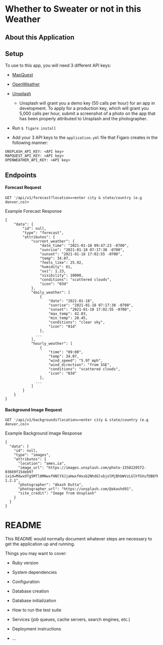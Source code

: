 # Whether to Sweater or not in this Weather

## About this Application

## Setup
To use to this app, you will need 3 different API keys:
- [MapQuest](https://developer.mapquest.com)
- [OpenWeather](https://openweathermap.org/appid)
- [Unsplash](https://unsplash.com/developers)
  * Unsplash will grant you a demo key (50 calls per hour) for an app in development. To apply for a production key, which will grant you 5,000 calls per hour, submit a screenshot of a photo on the app that has been properly attributed to Unsplash and the photographer.

- Run `$ figaro install`
- Add your 3 API keys to the `application.yml` file that Figaro creates in the following manner:
```
UNSPLASH_API_KEY: <API key>
MAPQUEST_API_KEY: <API key>
OPENWEATHER_API_KEY: <API key>
```

## Endpoints
#### Forecast Request
```
GET '/api/v1/forecast?location=<enter city & state/country (e.g denver,co)>
```
Example Forecast Response
```
{
    "data": {
        "id": null,
        "type": "forecast",
        "attributes": {
            "current_weather": {
                "date_time": "2021-01-18 09:47:23 -0700",
                "sunrise": "2021-01-18 07:17:38 -0700",
                "sunset": "2021-01-18 17:02:55 -0700",
                "temp": 34.07,
                "feels_like": 25.92,
                "humidity": 61,
                "uvi": 1.23,
                "visibility": 10000,
                "conditions": "scattered clouds",
                "icon": "03d"
            },
            "daily_weather": [
                {
                    "date": "2021-01-18",
                    "sunrise": "2021-01-18 07:17:38 -0700",
                    "sunset": "2021-01-18 17:02:55 -0700",
                    "max_temp": 42.03,
                    "min_temp": 28.45,
                    "conditions": "clear sky",
                    "icon": "01d"
                },
              ...
            ],
            "hourly_weather": [
                {
                    "time": "09:00",
                    "temp": 34.07,
                    "wind_speed": "5.97 mph",
                    "wind_direction": "from SSE",
                    "conditions": "scattered clouds",
                    "icon": "03d"
                },
              ...
            ]
        }
    }
}
```
#### Background Image Request
```
GET '/api/v1/backgrounds?location=<enter city & state/country (e.g denver,co)>
```
Example Background Image Response
```
{
  "data": {
    "id": null,
    "type": "images",
    "attributes": {
      "location": "ames,ia",
      "image_url": "https://images.unsplash.com/photo-1558220572-03669f15deb9?ixid=MXwxOTg5MTl8MHwxfHNlYXJjaHwxfHxsb2NhdGlvbjolMjBhbWVzLGlhfGVufDB8fHw&ixlib=rb-1.2.1",
      "photographer": "Akash Dutta",
      "photographer_url": "https://unsplash.com/@akashd91",
      "site_credit": "Image from Unsplash"
    }
  }
}
```

# README

This README would normally document whatever steps are necessary to get the
application up and running.

Things you may want to cover:

* Ruby version

* System dependencies

* Configuration

* Database creation

* Database initialization

* How to run the test suite

* Services (job queues, cache servers, search engines, etc.)

* Deployment instructions

* ...
